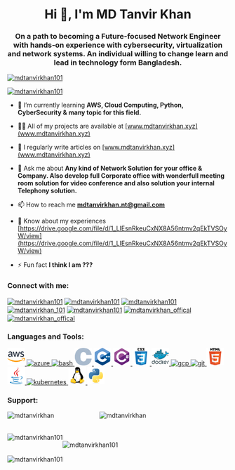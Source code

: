<h1 align="center">Hi 👋, I'm MD Tanvir Khan</h1>
<p style="text-align: justify;"> <h3 align="center">On a path to becoming a Future-focused Network Engineer with hands-on experience with cybersecurity, virtualization and network systems. An individual willing to change learn and lead in technology form Bangladesh.</h3> </p>


<p align="left"> <a href="https://github.com/ryo-ma/github-profile-trophy"><img src="https://github-profile-trophy.vercel.app/?username=mdtanvirkhan101" alt="mdtanvirkhan101" /></a> </p>

<p align="left"> <a href="https://twitter.com/mdtanvirkhan101" target="blank"><img src="https://img.shields.io/twitter/follow/mdtanvirkhan101?logo=twitter&style=for-the-badge" alt="mdtanvirkhan101" /></a> </p>

- 🌱 I’m currently learning **AWS, Cloud Computing, Python, CyberSecurity & many topic for this field.**

- 👨‍💻 All of my projects are available at [www.mdtanvirkhan.xyz](www.mdtanvirkhan.xyz)

- 📝 I regularly write articles on [www.mdtanvirkhan.xyz](www.mdtanvirkhan.xyz)

- 💬 Ask me about **Any kind of Network Solution for your office & Company. Also develop full Corporate office with wonderfull meeting room solution for video conference and also solution your internal Telephony solution.**

- 📫 How to reach me **mdtanvirkhan.nt@gmail.com**

- 📄 Know about my experiences [https://drive.google.com/file/d/1_LIEsnRkeuCxNX8A56ntmv2qEkTVSOyW/view](https://drive.google.com/file/d/1_LIEsnRkeuCxNX8A56ntmv2qEkTVSOyW/view)

- ⚡ Fun fact **I think I am ???**

<h3 align="left">Connect with me:</h3>
<p align="left">
<a href="https://twitter.com/mdtanvirkhan101" target="blank"><img align="center" src="https://raw.githubusercontent.com/rahuldkjain/github-profile-readme-generator/master/src/images/icons/Social/twitter.svg" alt="mdtanvirkhan101" height="30" width="40" /></a>
<a href="https://linkedin.com/in/mdtanvirkhan101" target="blank"><img align="center" src="https://raw.githubusercontent.com/rahuldkjain/github-profile-readme-generator/master/src/images/icons/Social/linked-in-alt.svg" alt="mdtanvirkhan101" height="30" width="40" /></a>
<a href="https://fb.com/mdtanvirkhan101" target="blank"><img align="center" src="https://raw.githubusercontent.com/rahuldkjain/github-profile-readme-generator/master/src/images/icons/Social/facebook.svg" alt="mdtanvirkhan101" height="30" width="40" /></a>
<a href="https://instagram.com/mdtanvirkhan_101" target="blank"><img align="center" src="https://raw.githubusercontent.com/rahuldkjain/github-profile-readme-generator/master/src/images/icons/Social/instagram.svg" alt="mdtanvirkhan_101" height="30" width="40" /></a>
<a href="https://www.behance.net/mdtanvirkhan101" target="blank"><img align="center" src="https://raw.githubusercontent.com/rahuldkjain/github-profile-readme-generator/master/src/images/icons/Social/behance.svg" alt="mdtanvirkhan101" height="30" width="40" /></a>
<a href="https://www.youtube.com/c/mdtanvirkhan_offical" target="blank"><img align="center" src="https://raw.githubusercontent.com/rahuldkjain/github-profile-readme-generator/master/src/images/icons/Social/youtube.svg" alt="mdtanvirkhan_offical" height="30" width="40" /></a>
<a href="https://discord.gg/mdtanvirkhan_offical" target="blank"><img align="center" src="https://raw.githubusercontent.com/rahuldkjain/github-profile-readme-generator/master/src/images/icons/Social/discord.svg" alt="mdtanvirkhan_offical" height="30" width="40" /></a>
</p>

<h3 align="left">Languages and Tools:</h3>
<p align="left"> <a href="https://aws.amazon.com" target="_blank" rel="noreferrer"> <img src="https://raw.githubusercontent.com/devicons/devicon/master/icons/amazonwebservices/amazonwebservices-original-wordmark.svg" alt="aws" width="40" height="40"/> </a> <a href="https://azure.microsoft.com/en-in/" target="_blank" rel="noreferrer"> <img src="https://www.vectorlogo.zone/logos/microsoft_azure/microsoft_azure-icon.svg" alt="azure" width="40" height="40"/> </a> <a href="https://www.gnu.org/software/bash/" target="_blank" rel="noreferrer"> <img src="https://www.vectorlogo.zone/logos/gnu_bash/gnu_bash-icon.svg" alt="bash" width="40" height="40"/> </a> <a href="https://www.cprogramming.com/" target="_blank" rel="noreferrer"> <img src="https://raw.githubusercontent.com/devicons/devicon/master/icons/c/c-original.svg" alt="c" width="40" height="40"/> </a> <a href="https://www.w3schools.com/cpp/" target="_blank" rel="noreferrer"> <img src="https://raw.githubusercontent.com/devicons/devicon/master/icons/cplusplus/cplusplus-original.svg" alt="cplusplus" width="40" height="40"/> </a> <a href="https://www.w3schools.com/cs/" target="_blank" rel="noreferrer"> <img src="https://raw.githubusercontent.com/devicons/devicon/master/icons/csharp/csharp-original.svg" alt="csharp" width="40" height="40"/> </a> <a href="https://www.w3schools.com/css/" target="_blank" rel="noreferrer"> <img src="https://raw.githubusercontent.com/devicons/devicon/master/icons/css3/css3-original-wordmark.svg" alt="css3" width="40" height="40"/> </a> <a href="https://www.docker.com/" target="_blank" rel="noreferrer"> <img src="https://raw.githubusercontent.com/devicons/devicon/master/icons/docker/docker-original-wordmark.svg" alt="docker" width="40" height="40"/> </a> <a href="https://cloud.google.com" target="_blank" rel="noreferrer"> <img src="https://www.vectorlogo.zone/logos/google_cloud/google_cloud-icon.svg" alt="gcp" width="40" height="40"/> </a> <a href="https://git-scm.com/" target="_blank" rel="noreferrer"> <img src="https://www.vectorlogo.zone/logos/git-scm/git-scm-icon.svg" alt="git" width="40" height="40"/> </a> <a href="https://www.w3.org/html/" target="_blank" rel="noreferrer"> <img src="https://raw.githubusercontent.com/devicons/devicon/master/icons/html5/html5-original-wordmark.svg" alt="html5" width="40" height="40"/> </a> <a href="https://www.java.com" target="_blank" rel="noreferrer"> <img src="https://raw.githubusercontent.com/devicons/devicon/master/icons/java/java-original.svg" alt="java" width="40" height="40"/> </a> <a href="https://kubernetes.io" target="_blank" rel="noreferrer"> <img src="https://www.vectorlogo.zone/logos/kubernetes/kubernetes-icon.svg" alt="kubernetes" width="40" height="40"/> </a> <a href="https://www.linux.org/" target="_blank" rel="noreferrer"> <img src="https://raw.githubusercontent.com/devicons/devicon/master/icons/linux/linux-original.svg" alt="linux" width="40" height="40"/> </a> <a href="https://www.python.org" target="_blank" rel="noreferrer"> <img src="https://raw.githubusercontent.com/devicons/devicon/master/icons/python/python-original.svg" alt="python" width="40" height="40"/> </a> </p>

<h3 align="left">Support:</h3>
<p><a href="https://www.buymeacoffee.com/mdtanvirkhan"> <img align="left" src="https://cdn.buymeacoffee.com/buttons/v2/default-yellow.png" height="50" width="210" alt="mdtanvirkhan" /></a><a href="https://ko-fi.com/mdtanvirkhan"> <img align="left" src="https://cdn.ko-fi.com/cdn/kofi3.png?v=3" height="50" width="210" alt="mdtanvirkhan" /></a></p><br><br>

<p><img align="left" src="https://github-readme-stats.vercel.app/api/top-langs?username=mdtanvirkhan101&show_icons=true&locale=en&layout=compact" alt="mdtanvirkhan101" /></p>

<p>&nbsp;<img align="center" src="https://github-readme-stats.vercel.app/api?username=mdtanvirkhan101&show_icons=true&locale=en" alt="mdtanvirkhan101" /></p>

<p><img align="center" src="https://github-readme-streak-stats.herokuapp.com/?user=mdtanvirkhan101&" alt="mdtanvirkhan101" /></p>
